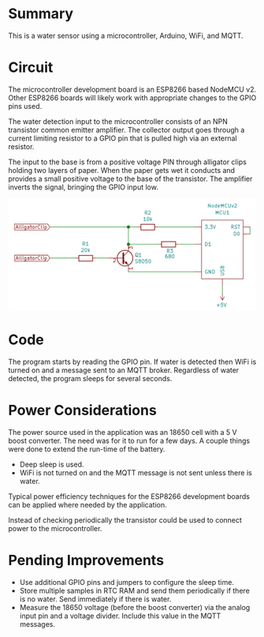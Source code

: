 # Summary

This is a water sensor using a microcontroller, Arduino, WiFi, and MQTT.

# Circuit

The microcontroller development board is an ESP8266 based NodeMCU v2.  Other ESP8266 boards will likely work with appropriate changes to the GPIO pins used.

The water detection input to the microcontroller consists of an NPN transistor common emitter amplifier.  The collector output goes through a current limiting resistor to a GPIO pin that is pulled high via an external resistor.

The input to the base is from a positive voltage PIN through alligator clips holding two layers of paper.  When the paper gets wet it conducts and provides a small positive voltage to the base of the transistor.  The amplifier inverts the signal, bringing the GPIO input low.

![Schematic](https://raw.githubusercontent.com/superfrink/water-sensor/master/electronics/water-sensor/water-sensor-schematic.png)

# Code

The program starts by reading the GPIO pin.  If water is detected then WiFi is turned on and a message sent to an MQTT broker.  Regardless of water detected, the program sleeps for several seconds.

# Power Considerations

The power source used in the application was an 18650 cell with a 5 V boost converter.  The need was for it to run for a few days.  A couple things were done to extend the run-time of the battery.

* Deep sleep is used.
* WiFi is not turned on and the MQTT message is not sent unless there is water.

Typical power efficiency techniques for the ESP8266 development boards can be applied where needed by the application.

Instead of checking periodically the transistor could be used to connect power to the microcontroller.

# Pending Improvements

* Use additional GPIO pins and jumpers to configure the sleep time.
* Store multiple samples in RTC RAM and send them periodically if there is no water.  Send immediately if there is water.
* Measure the 18650 voltage (before the boost converter) via the analog input pin and a voltage divider.  Include this value in the MQTT messages.
